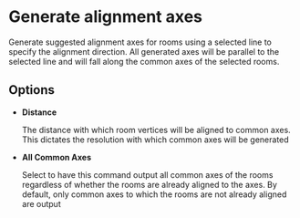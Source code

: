 # Generate alignment axes

Generate suggested alignment axes for rooms using a selected line to specify the alignment direction. All generated axes will be parallel to the selected line and will fall along the common axes of the selected rooms.

## Options

* **Distance**

  The distance with which room vertices will be aligned to common axes. This dictates the resolution with which common axes will be generated

* **All Common Axes**

  Select to have this command output all common axes of the rooms regardless of whether the rooms are already aligned to the axes. By default, only common axes to which the rooms are not already aligned are output